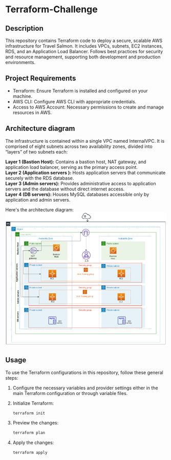 # Terraform-Challenge
## Description
This repository  contains Terraform code to deploy a secure, scalable AWS infrastructure for Travel Salmon. It includes VPCs, subnets, EC2 instances, RDS, and an Application Load Balancer. Follows best practices for security and resource management, supporting both development and production environments.

## Project Requirements

- Terraform: Ensure Terraform is installed and configured on your machine. <br>
- AWS CLI: Configure AWS CLI with appropriate credentials. <br>
- Access to AWS Account: Necessary permissions to create and manage resources in AWS. <br>
## Architecture diagram

The infrastructure is contained within a single VPC named InternalVPC. It is comprised of eight subnets across two availability zones, divided into “layers” of two subnets each:

**Layer 1 (Bastion Host):** Contains a bastion host, NAT gateway, and application load balancer, serving as the primary access point. <br>
**Layer 2 (Application servers ):** Hosts application servers that communicate securely with the RDS database. <br>
**Layer 3 (Admin servers):** Provides administrative access to application servers and the database without direct internet access. <br>
**Layer 4 (DB servers):** Houses MySQL databases accessible only by application and admin servers. <br>



Here's the architecture diagram:<br>
![Architectural Diagram for Startup)](infrastructure-diagram.png)

## Usage

To use the Terraform configurations in this repository, follow these general steps:

1. Configure the necessary variables and provider settings either in the main Terraform configuration or through variable files.
2. Initialize Terraform:

   ```bash
   terraform init
   ```

3. Preview the changes:

   ```bash
   terraform plan
   ```

4. Apply the changes:

   ```bash
   terraform apply
   ```
